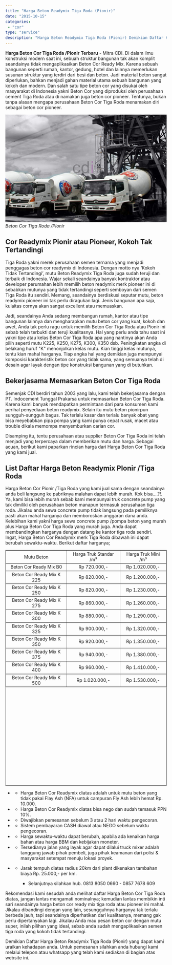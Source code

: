 ```yaml
---
title: "Harga Beton Readymix Tiga Roda (Pionir)"
date: "2015-10-15"
categories:
 - "cor"
type: "service"
description: "Harga Beton Readymix Tiga Roda (Pionir) Demikian Daftar Harga Beton Readymix Tiga Roda (Pionir) yang dapat kami uraikan kehadapan anda. Untuk pem..."
---
```


**Harga Beton Cor Tiga Roda /Pionir** **Terbaru** - Mitra CDI. Di dalam ilmu konstruksi modern saat ini, sebuah struktur bangunan tak akan komplit seandainya tidak mengaplikasikan Beton Cor Ready Mix. Karena sebuah bangunan seperti rumah, kantor, gedung, hotel dan lainnya memerlukan susunan struktur yang terdiri dari besi dan beton. Jadi material beton sangat diperlukan, bahkan menjadi gahan material utama sebuah bangunan yang kokoh dan modern. Dan salah satu tipe beton cor yang disukai oleh masyarakat di Indonesia yakni Beton Cor yang diproduksi oleh perusahaan cement Tiga Roda atau di namakan juga beton cor pioneer. Tentunya, bukan tanpa alasan mengapa perusahaan Beton Cor Tiga Roda menamakan diri sebagai beton cor pioneer.

![Harga Beton Cor Tiga Roda](/images/page/beton-readymix-tiga-roda-2.jpg)
*Beton Cor Tiga Roda /Pionir*

 ## Cor Readymix Pionir atau Pioneer, Kokoh Tak Tertandingi

Tiga Roda yakni merek perusahaan semen ternama yang menjadi penggagas beton cor readymix di Indonesia. Dengan motto nya ‘Kokoh Tidak Tertandingi’, mutu Beton Readymix Tiga Roda juga sudah teruji dan terbaik di Indonesia. Wajar sekali seandainya banyak kontraktor atau developer perumahan lebih memilih beton readymix merk pioneer ini di sebabkan mutunya yang tidak tertandingi seperti semboyan dari semen Tiga Roda itu sendiri. Memang, seandainya berdiskusi seputar mutu, beton readymix pioneer ini tak perlu diragukan lagi. Jenis bangunan apa saja, kulaitas cornya akan sangat excellent atau memuaskan.

Jadi, seandainya Anda sedang membangun rumah, kantor atau tipe bangunan lainnya dan mengharapkan mutu beton cor yang kuat, kokoh dan awet, Anda tak perlu ragu untuk memilih Beton Cor Tiga Roda atau Pionir ini sebab telah terbukti dan teruji kualitasnya. Hal yang perlu anda tahu saat ini yakni tipe atau kelas Beton Cor Tiga Roda apa yang nantinya akan Anda pilih seperti mutu K225, K250, K275, K300, K350 dsb. Peningkatan angka di belakang huruf "K" menonjolkan kelas mutu. Kian tinggi kelas mutunya, tentu kian mahal harganya. Tiap angka hal yang demikian juga mempunyai komposisi karakteristik beton cor yang tidak sama, yang semuanya telah di desain agar layak dengan tipe konstruksi bangunan yang di butuhkan.

 ## Bekerjasama Memasarkan Beton Cor Tiga Roda

Semenjak CDI berdiri tahun 2003 yang lalu, kami telah bekerjasama dengan PT. Indocement Tunggal Prakarsa untuk memasarkan Beton Cor Tiga Roda. Karena kami banyak mendapatkan permintaan dari para konsumen kami perihal penyediaan beton readymix. Selain itu mutu beton pionirpun sungguh-sungguh bagus. Tak terlalu kasar dan terlalu banyak obat yang bisa meyebabkan pipa pompa yang kami punya cepat rusak, macet atau trouble dikala memompa menyemburkan carian cor.

Disamping itu, tentu perusahaan atau supplier Beton Cor Tiga Roda ini telah menjadi yang terpercaya dalam memberikan mutu dan harga. Sebagai acuan, berikut kami paparkan rincian harga dari Harga Beton Cor Tiga Roda yang kami jual.

 ## List Daftar Harga Beton Readymix PIonir /Tiga Roda

Harga Beton Cor Pionir /Tiga Roda yang kami jual sama dengan seandainya anda beli langsung ke pabriknya malahan dapat lebih murah. Kok bisa....?!. Ya, kami bisa lebih murah sebab kami mempunyai truk concrete pump yang tak dimiliki oleh perusahaan beton manapun termasuk perusahaan tiga roda. Jikalau anda sewa concrete pump tidak langsung pada pemiliknya pasti akan mahal harganya dan memboroskan anggaran dana anda. Kelebihan kami yakni harga sewa concrete pump /pompa beton yang murah plus Harga Beton Cor Tiga Roda yang murah juga. Anda dapat membandingkan harganya dengan datang ke kantor tiga roda sendiri. Ingat, Harga Beton Cor Readymix merk Tiga Roda dibawah ini dapat berubah sewaktu-waktu. Berikut daftar harganya;

<table style="text-align: center; height: 736px;" border="1" width="100%" cellspacing="0" cellpadding="3"><tbody><tr><td><div class="style4" align="center"><span>Mutu Beton</span></div></td><td><div class="style4" align="center"><span>Harga Truk Standar /m³</span></div></td><td><div class="style4" align="center"><span>Harga Truk Mini /m³</span></div></td></tr><tr><td><a title="K-B0-minimix" rel="noopener">Beton Cor Ready Mix B0</a></td><td><span class="label label-danger">Rp 720.000,-</span></td><td>Rp 1.020.000,-</td></tr><tr><td><a title="K-225-minimix" rel="noopener">Beton Cor Ready Mix K 225</a></td><td><span class="label label-danger">Rp 820.000,-</span></td><td>Rp 1.200.000,-</td></tr><tr><td><a title="K-250-minimix" rel="noopener">Beton Cor Ready Mix K 250</a></td><td><span class="label label-danger">Rp 820.000,-</span></td><td>Rp 1.230.000,-</td></tr><tr><td><a title="K-275-minimix" rel="noopener">Beton Cor Ready Mix K 275</a></td><td><span class="label label-danger">Rp 860.000,-</span></td><td>Rp 1.260.000,-</td></tr><tr><td><a title="K-300-minimix" rel="noopener">Beton Cor Ready Mix K 300</a></td><td><span class="label label-danger">Rp 880.000,-</span></td><td>Rp 1.290.000,-</td></tr><tr><td><a title="K-325-minimix" rel="noopener">Beton Cor Ready Mix K 325</a></td><td><span class="label label-danger">Rp 900.000,-</span></td><td>Rp 1.320.000,-</td></tr><tr><td><a title="K-350-minimix" rel="noopener">Beton Cor Ready Mix K 350</a></td><td><span class="label label-danger">Rp 920.000,-</span></td><td>Rp 1.350.000,-</td></tr><tr><td><a title="K-375-minimix" rel="noopener">Beton Cor Ready Mix K 375</a></td><td><span class="label label-danger">Rp 940.000,-</span></td><td>Rp 1.380.000,-</td></tr><tr><td><a title="K-400-minimix" rel="noopener">Beton Cor Ready Mix K 400</a></td><td><span class="label label-danger">Rp 960.000,-</span></td><td>Rp 1.410.000,-</td></tr><tr><td><a title="K-500-minimix" rel="noopener">Beton Cor Ready Mix K 500</a></td><td><span class="label label-danger">Rp 1.020.000,-</span></td><td>Rp 1.530.000,-</td></tr></tbody></table>

- - Harga Beton Cor Readymix diatas adalah untuk mutu beton yang tidak pakai Flay Ash (NFA) untuk campuran Fly Ash lebih hemat Rp. 10.000.

- - Harga Beton Cor Readymix diatas bisa nego dan sudah temasuk PPN 10%.

- - Diwajibkan pemesanan sebelum 3 atau 2 hari waktu pengecoran.

- - Sistem pembayaran CASH diawal atau NEGO sebelum waktu pengecoran.

- - Harga sewaktu-waktu dapat berubah, apabila ada kenaikan harga bahan atau harga BBM dan kebijakan moneter.

- - Tersedianya jalan yang layak agar dapat dilalui truck mixer adalah tanggung jawab pihak pembeli, juga pihak keamanan dari polisi & masyarakat setempat menuju lokasi proyek.

- - Jarak tempuh diatas radius 20km dari plant dikenakan tambahan biaya Rp. 25.000,- per km.

    - Selanjutnya silahkan hub. 0813 8050 0660 - 0857 7678 609

Rekomendasi kami sesudah anda melihat daftar Harga Beton Cor Tiga Roda diatas, jangan lantas mengamati nominalnya; kemudian lantas membikin inti sari seandainya harga beton cor ready mix tiga roda atau pioneer ini mahal. Jikalau dibandingi dengan yang lain, sesungguhnya harganya tak terlalu berbeda jauh, tapi seandainya diperhatikan dari kualitasnya, memang gak perlu dipertanyakan lagi. Jikalau Anda mau pesan beton cor dengan mutu super, inilah pilihan yang ideal, sebab anda sudah mengaplikasikan semen tiga roda yang kokoh tidak tertandingi.

Demikian Daftar Harga Beton Readymix Tiga Roda (Pionir) yang dapat kami uraikan kehadapan anda. Untuk pemesanan silahkan anda hubungi kami melalui telepon atau whatsapp yang telah kami sediakan di bagian atas website ini.

